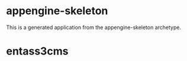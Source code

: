 appengine-skeleton
=============================

This is a generated application from the appengine-skeleton archetype.
# entass3cms
